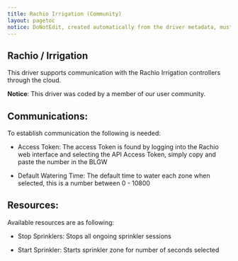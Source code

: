 ```yaml
---
title: Rachio Irrigation (Community)
layout: pagetoc
notice: DoNotEdit, created automatically from the driver metadata, must be updated on the driver itself
---
```

## Rachio / Irrigation

This driver supports communication with the Rachio Irrigation controllers through the cloud. 

**Notice**: This driver was coded by a member of our user community.

Communications:
---------------

To establish communication the following is needed: 

 - Access Token: The access Token is found by logging into the Rachio web interface and selecting the API Access Token, simply copy and paste the number in the BLGW 


 - Default Watering Time: The default time to water each zone when selected, this is a number between 0 - 10800 



Resources:
---------------

Available resources are as following: 

- Stop Sprinklers: Stops all ongoing sprinkler sessions


- Start Sprinkler: Starts sprinkler zone for number of seconds selected
